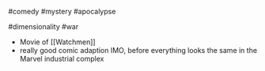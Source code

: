 #comedy #mystery #apocalypse 

#dimensionality #war 

- Movie of [[Watchmen]]
- really good comic adaption IMO, before everything looks the same in the Marvel industrial complex 